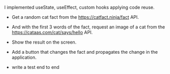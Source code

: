 I implemented useState, useEffect, custom hooks applying code reuse.

- Get a random cat fact from the https://catfact.ninja/fact API.

- And with the first 3 words of the fact, request an image of a cat from the https://cataas.com/cat/says/hello API.

- Show the result on the screen.

- Add a button that changes the fact and propagates the change in the application.

- write a test end to end
